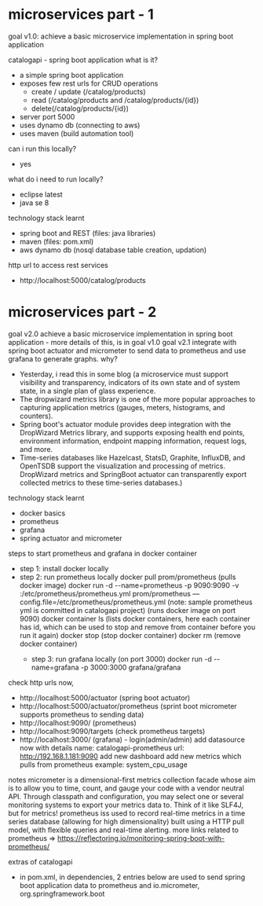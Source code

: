 
# microservices part - 1
goal v1.0: achieve a basic microservice implementation in spring boot application

catalogapi - spring boot application
  what is it?
   - a simple spring boot application 
   - exposes few rest urls for CRUD operations
      - create / update (/catalog/products)
      - read (/catalog/products and /catalog/products/{id})
      - delete(/catalog/products/{id})
   - server port 5000
   - uses dynamo db (connecting to aws)
   - uses maven (build automation tool)
   
   
   can i run this locally?
   - yes
   
   what do i need to run locally?
   - eclipse latest
   - java se 8
   
   technology stack learnt
   - spring boot and REST (files: java libraries)
   - maven (files: pom.xml)
   - aws dynamo db (nosql database table creation, updation)
   
   http url to access rest services
   - http://localhost:5000/catalog/products
   
# microservices part - 2
goal v2.0
achieve a basic microservice implementation in spring boot application 
    - more details of this, is in goal v1.0
goal v2.1
integrate with spring boot actuator and micrometer to send data to prometheus and use grafana to generate graphs.
why? 
- Yesterday, i read this in some blog (a microservice must support visibility and transparency, indicators of its own state  and of system state, in a single plan of glass experience. 
- The dropwizard metrics library is one of the more popular approaches to capturing application metrics (gauges, meters, histograms, and counters). 
- Spring boot's actuator module provides deep integration with the DropWizard Metrics library, and supports exposing health end points, environment information, endpoint mapping information, request logs, and more. 
- Time-series databases like Hazelcast, StatsD, Graphite, InfluxDB, and OpenTSDB support the visualization and processing of metrics. DropWizard metrics and SpringBoot actuator can transparently export collected metrics to these time-series databases.)

technology stack learnt
  - docker basics
  - prometheus
  - grafana
  - spring actuator and micrometer
  
  
  steps to start prometheus and grafana in docker container
  - step 1: install docker locally
  - step 2: run prometheus locally
    docker pull prom/prometheus (pulls docker image)
    docker run -d --name=prometheus -p 9090:9090 -v <path to prometheus.yml>:/etc/prometheus/prometheus.yml prom/prometheus —config.file=/etc/prometheus/prometheus.yml
  (note: sample prometheus yml is committed in catalogapi project)
  (runs docker image on port 9090)
    docker container ls (lists docker containers, here each container has id, which can be used to stop and remove from container before you run it again)
    docker stop <id> (stop docker container)
    docker rm <id> (remove docker container)
    - step 3: run grafana locally (on port 3000)
      docker run -d --name=grafana -p 3000:3000 grafana/grafana

  check http urls now,
  - http://localhost:5000/actuator (spring boot actuator)
  - http://localhost:5000/actuator/prometheus (sprint boot micrometer supports prometheus to sending data)
  - http://localhost:9090/ (prometheus)
  - http://localhost:9090/targets (check prometheus targets)
  - http://localhost:3000/ (grafana) - 
    login(admin/admin)
    add datasource now with details
      name: catalogapi-prometheus
      url: http://192.168.1.181:9090
    add new dashboard
    add new metrics which pulls from prometheus
      example: system_cpu_usage
    


  notes 
    micrometer is a dimensional-first metrics collection facade whose aim is to allow you to time, count, and gauge your code with a vendor neutral API. Through classpath and configuration, you may select one or several monitoring systems to export your metrics data to. Think of it like SLF4J, but for metrics!
    prometheus iss used to record real-time metrics in a time series database (allowing for high dimensionality) built using a HTTP pull model, with flexible queries and real-time alerting.
  more links related to prometheus
  => https://reflectoring.io/monitoring-spring-boot-with-prometheus/


  extras of catalogapi
  - in pom.xml, in dependencies, 2 entries below are used to send spring boot application data to prometheus and 
    io.micrometer, org.springframework.boot
    
   

